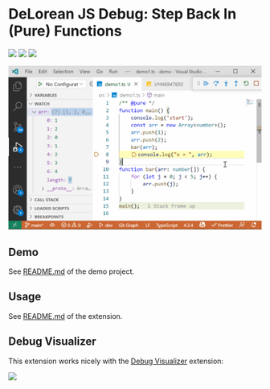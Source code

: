 # DeLorean JS Debug: Step Back In (Pure) Functions

[![](https://img.shields.io/static/v1?style=social&label=Sponsor&message=%E2%9D%A4&logo=GitHub&color&link=%3Curl%3E)](https://github.com/sponsors/hediet)
[![](https://img.shields.io/static/v1?style=social&label=Donate&message=%E2%9D%A4&logo=Paypal&color&link=%3Curl%3E)](https://www.paypal.com/cgi-bin/webscr?cmd=_s-xclick&hosted_button_id=ZP5F38L4C88UY&source=url)
[![](https://img.shields.io/twitter/follow/hediet_dev.svg?style=social)](https://twitter.com/intent/follow?screen_name=hediet_dev)

![](./docs/demo.gif)

## Demo

See [README.md](./demo/README.md) of the demo project.

## Usage

See [README.md](./extension/README.md) of the extension.

## Debug Visualizer

This extension works nicely with the [Debug Visualizer](https://marketplace.visualstudio.com/items?itemName=hediet.debug-visualizer) extension:

![](./docs/demo-debug-visualizer.gif)
